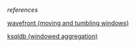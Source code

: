 _references_


[wavefront (moving and tumbling windows)](https://docs.wavefront.com/query_language_windows_trends.html#how-moving-windows-are-different-from-tumbling-windows)

[ksqldb (windowed aggregation)](https://docs.ksqldb.io/en/latest/concepts/time-and-windows-in-ksqldb-queries/#windows-in-sql-queries)


